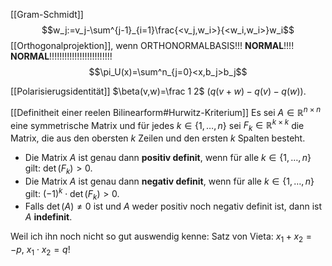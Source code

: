 [[Gram-Schmidt]]
$$w_j:=v_j-\sum^{j-1}_{i=1}\frac{<v_j,w_i>}{<w_i,w_i>}w_i$$
[[Orthogonalprojektion]], wenn ORTHONORMALBASIS!!! **NORMAL**!!!! **NORMAL**!!!!!!!!!!!!!!!!!!!!!!!!!
$$\pi_U(x)=\sum^n_{j=0}<x,b_j>b_j$$

[[Polarisierugsidentität]]
$\beta(v,w)=\frac 1 2$ $(q(v+w)-q(v)-q(w))$.

[[Definitheit einer reelen Bilinearform#Hurwitz-Kriterium]]
Es sei $A \in \mathbb{R}^{n \times n}$ eine symmetrische Matrix und für jedes $k \in \{1, \dots, n\}$ sei $F_k \in \mathbb{R}^{k \times k}$ die Matrix, die aus den obersten $k$ Zeilen und den ersten $k$ Spalten besteht.
- Die Matrix $A$ ist genau dann **positiv definit**, wenn für alle $k \in \{1, \dots, n\}$ gilt: $\det(F_k) > 0$.
- Die Matrix $A$ ist genau dann **negativ definit**, wenn für alle $k \in \{1, \dots, n\}$ gilt: $(-1)^k \cdot \det(F_k) > 0$.
- Falls $\det(A) \neq 0$ ist und $A$ weder positiv noch negativ definit ist, dann ist $A$ **indefinit**.

Weil ich ihn noch nicht so gut auswendig kenne:
Satz von Vieta:
$x_1+x_2=-p$, $x_1\cdot x_2=q$!